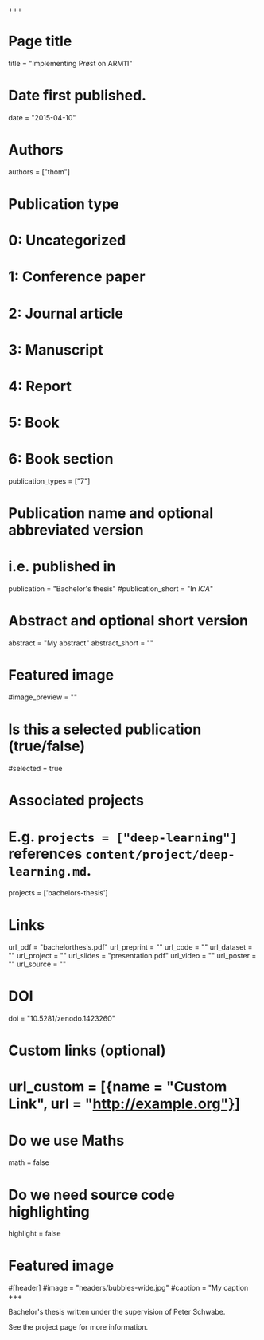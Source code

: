 +++
# Page title
title = "Implementing Prøst on ARM11"

# Date first published.
date = "2015-04-10"

# Authors
authors = ["thom"]

# Publication type
# 0: Uncategorized
# 1: Conference paper
# 2: Journal article
# 3: Manuscript
# 4: Report
# 5: Book
# 6: Book section
publication_types = ["7"]

# Publication name and optional abbreviated version
# i.e. published in
publication = "Bachelor's thesis"
#publication_short = "In *ICA*"

# Abstract and optional short version
abstract = "My abstract"
abstract_short = ""

# Featured image 
#image_preview = ""

# Is this a selected publication (true/false)
#selected = true

# Associated projects
#   E.g. `projects = ["deep-learning"]` references `content/project/deep-learning.md`.
projects = ['bachelors-thesis']

# Links
url_pdf = "bachelorthesis.pdf"
url_preprint = ""
url_code = ""
url_dataset = ""
url_project = ""
url_slides = "presentation.pdf"
url_video = ""
url_poster = ""
url_source = ""

# DOI
doi = "10.5281/zenodo.1423260"

# Custom links (optional)
# url_custom = [{name = "Custom Link", url = "http://example.org"}]

# Do we use Maths
math = false

# Do we need source code highlighting
highlight = false

# Featured image
#[header]
#image = "headers/bubbles-wide.jpg"
#caption = "My caption
+++

Bachelor's thesis written under the supervision of Peter Schwabe.

See the project page for more information.

